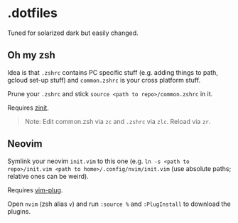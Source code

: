 # .dotfiles

Tuned for solarized dark but easily changed.

## Oh my zsh

Idea is that `.zshrc` contains PC specific stuff (e.g. adding things to path, gcloud set-up stuff) and `common.zshrc` is your cross platform stuff.

Prune your `.zshrc` and stick `source <path to repo>/common.zshrc` in it.

Requires [zinit](https://github.com/zdharma/zinit).

> Note: Edit common.zsh via `zc` and `.zshrc` via `zlc`. Reload via `zr`.

## Neovim

Symlink your neovim `init.vim` to this one (e.g. `ln -s <path to repo>/init.vim <path to home>/.config/nvim/init.vim` (use absolute paths; relative ones can be weird).

Requires [vim-plug](https://github.com/junegunn/vim-plug).

Open `nvim` (zsh alias `v`) and run `:source %` and `:PlugInstall` to download the plugins.

